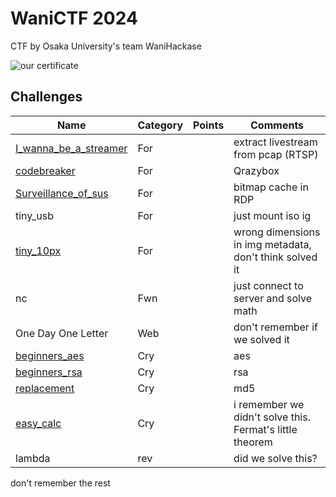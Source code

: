 # WaniCTF 2024

CTF by Osaka University's team WaniHackase

![our certificate](https://wanictf.org/2024/cert/681/cert.jpg)

## Challenges

| Name | Category | Points | Comments
| --- | --- | --- | ---
| [I_wanna_be_a_streamer](./forensics/I_wanna_be_a_streamer/) | For | | extract livestream from pcap (RTSP)
| [codebreaker](./forensics/codebreaker/) | For | | Qrazybox
| [Surveillance_of_sus](./forensics/Surveilance_of_sus/) | For | | bitmap cache in RDP
| tiny_usb | For | | just mount iso ig
| [tiny_10px](./forensics/tiny_10px/) | For | | wrong dimensions in img metadata, don't think solved it
| nc | Fwn | | just connect to server and solve math
| One Day One Letter | Web | | don't remember if we solved it
| [beginners_aes](./crypto/beginners_aes/) | Cry | | aes
| [beginners_rsa](./crypto/beginners_rsa/) | Cry | | rsa
| [replacement](./crypto/replacement/) | Cry | | md5
| [easy_calc](./crypto/Easy_calc/) | Cry | | i remember we didn't solve this. Fermat's little theorem
| lambda | rev | | did we solve this? 

don't remember the rest


<!-- ## Comments/Learnings -->

<!-- ## Writeups/Resources Dump -->

